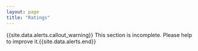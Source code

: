 ```yaml
---
layout: page
title: "Ratings"
---
```


{{site.data.alerts.callout_warning}} This section is incomplete. Please help to improve it.{{site.data.alerts.end}} 